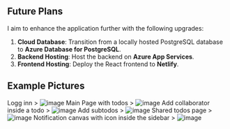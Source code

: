 ## Future Plans  

I aim to enhance the application further with the following upgrades:  

1. **Cloud Database**: Transition from a locally hosted PostgreSQL database to **Azure Database for PostgreSQL**.  
2. **Backend Hosting**: Host the backend on **Azure App Services**.  
3. **Frontend Hosting**: Deploy the React frontend to **Netlify**.  


 ## Example Pictures
 Logg inn > ![image](https://github.com/user-attachments/assets/bff218cc-6801-43d5-9380-5bd679e91662)
Main Page with todos > ![image](https://github.com/user-attachments/assets/f25e5ec4-89db-4bfa-ae47-498f92660729)
Add collaborator inside a todo > ![image](https://github.com/user-attachments/assets/8e1d1fc0-3402-4bf1-a4f7-9ecab6362359)
Add subtodos > ![image](https://github.com/user-attachments/assets/d9e7c539-b65a-413f-b843-0d0b4c64266f)
Shared todos page > ![image](https://github.com/user-attachments/assets/13de0e20-e1b5-423f-ad1c-80df8c22be77)
Notification canvas with icon inside the sidebar > ![image](https://github.com/user-attachments/assets/8ec36e8a-0b5b-428b-a1fd-a232b5b7e827)


